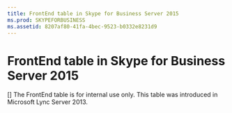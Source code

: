 ```yaml
---
title: FrontEnd table in Skype for Business Server 2015
ms.prod: SKYPEFORBUSINESS
ms.assetid: 8207af80-41fa-4bec-9523-b0332e8231d9
---
```



# FrontEnd table in Skype for Business Server 2015
[]
The FrontEnd table is for internal use only. This table was introduced in Microsoft Lync Server 2013.
  
    
    


